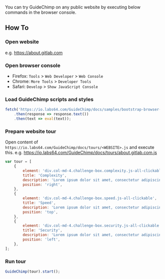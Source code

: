 You can try GuideChimp on any public website by executing below commands in the browser console.

## How To

### Open website
e.g. https://about.gitlab.com

### Open browser console
- Firefox: `Tools` > `Web Developer` > `Web Console`
- Chrome:  `More Tools` > `Developer Tools`
- Safari:  `Develop` > `Show JavaScript Console`

### Load GuideChimp scripts and styles
```javascript
fetch('https://io.labs64.com/GuideChimp/docs/samples/bootstrap-browser-console.js')
    .then(response => response.text())
    .then(text => eval(text));
```

### Prepare website tour

Open content of `https://io.labs64.com/GuideChimp/docs/tours/<WEBSITE>.js` and execute this.
e.g. https://io.labs64.com/GuideChimp/docs/tours/about.gitlab.com.js

```javascript
var tour = [
    {
        element: 'div.col-md-4.challenge-box.complexity.js-all-clickable',
        title: 'Complexity',
        description: 'Lorem ipsum dolor sit amet, consectetur adipiscing elit, sed do eiusmod tempor incididunt ut labore et dolore magna aliqua. Ut enim ad minim veniam, quis nostrud exercitation ullamco laboris nisi ut aliquip ex ea commodo consequat. Duis aute irure dolor in reprehenderit in voluptate velit esse cillum dolore eu fugiat nulla pariatur. Excepteur sint occaecat cupidatat non proident, sunt in culpa qui officia deserunt mollit anim id est laborum.',
        position: 'right',
    },
    {
        element: 'div.col-md-4.challenge-box.speed.js-all-clickable',
        title: 'Speed',
        description: 'Lorem ipsum dolor sit amet, consectetur adipiscing elit, sed do eiusmod tempor incididunt ut labore et dolore magna aliqua. Ut enim ad minim veniam, quis nostrud exercitation ullamco laboris nisi ut aliquip ex ea commodo consequat. Duis aute irure dolor in reprehenderit in voluptate velit esse cillum dolore eu fugiat nulla pariatur. Excepteur sint occaecat cupidatat non proident, sunt in culpa qui officia deserunt mollit anim id est laborum.',
        position: 'top',
    },
    {
        element: 'div.col-md-4.challenge-box.security.js-all-clickable',
        title: 'Security',
        description: 'Lorem ipsum dolor sit amet, consectetur adipiscing elit, sed do eiusmod tempor incididunt ut labore et dolore magna aliqua. Ut enim ad minim veniam, quis nostrud exercitation ullamco laboris nisi ut aliquip ex ea commodo consequat. Duis aute irure dolor in reprehenderit in voluptate velit esse cillum dolore eu fugiat nulla pariatur. Excepteur sint occaecat cupidatat non proident, sunt in culpa qui officia deserunt mollit anim id est laborum.',
        position: 'left',
    },
];
```

### Run tour
```javascript
GuideChimp(tour).start();
```
